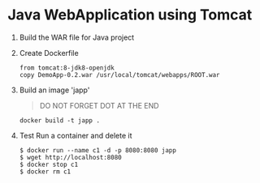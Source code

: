 # Java WebApplication using Tomcat

1.  Build the WAR file for Java project
2.  Create Dockerfile 
    ```
    from tomcat:8-jdk8-openjdk
    copy DemoApp-0.2.war /usr/local/tomcat/webapps/ROOT.war
    ```

3.  Build an image 'japp'
    
    > DO NOT FORGET DOT AT THE END

    `docker build -t japp . `

4.  Test Run a container and delete it

    ```
    $ docker run --name c1 -d -p 8080:8080 japp
    $ wget http://localhost:8080
    $ docker stop c1
    $ docker rm c1
    ```